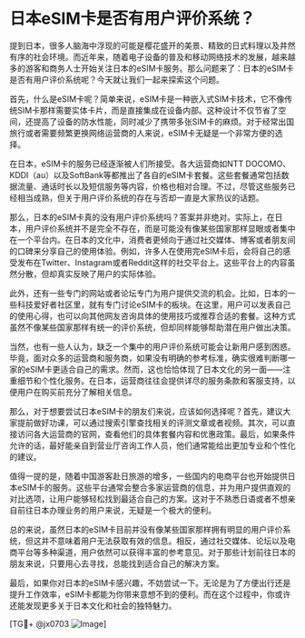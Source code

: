 # 日本eSIM卡是否有用户评价系统？

提到日本，很多人脑海中浮现的可能是樱花盛开的美景、精致的日式料理以及井然有序的社会环境。而近年来，随着电子设备的普及和移动网络技术的发展，越来越多的游客和商务人士开始关注日本的eSIM卡服务。那么问题来了：日本的eSIM卡是否有用户评价系统呢？今天就让我们一起来探索这个问题。

首先，什么是eSIM卡呢？简单来说，eSIM卡是一种嵌入式SIM卡技术，它不像传统SIM卡那样需要实体卡片，而是直接集成在设备内部。这种设计不仅节省了空间，还提高了设备的防水性能，同时减少了携带多张SIM卡的麻烦。对于经常出国旅行或者需要频繁更换网络运营商的人来说，eSIM卡无疑是一个非常方便的选择。

在日本，eSIM卡的服务已经逐渐被人们所接受。各大运营商如NTT DOCOMO、KDDI（au）以及SoftBank等都推出了各自的eSIM卡套餐。这些套餐通常包括数据流量、通话时长以及短信服务等内容，价格也相对合理。不过，尽管这些服务已经相当成熟，但关于用户评价系统的存在与否却一直是大家热议的话题。

那么，日本的eSIM卡真的没有用户评价系统吗？答案并非绝对。实际上，在日本，用户评价系统并不是完全不存在，而是可能没有像某些国家那样显眼或者集中在一个平台内。在日本的文化中，消费者更倾向于通过社交媒体、博客或者朋友间的口碑来分享自己的使用体验。例如，许多人在使用完eSIM卡后，会将自己的感受发布在Twitter、Instagram或者Reddit这样的社交平台上。这些平台上的内容虽然分散，但却真实反映了用户的实际体验。

此外，还有一些专门的网站或者论坛专门为用户提供交流的机会。比如，日本的一些科技爱好者社区里，就有专门讨论eSIM卡的板块。在这里，用户可以发表自己的使用心得，也可以向其他网友咨询具体的使用技巧或推荐合适的套餐。这种方式虽然不像某些国家那样有统一的评价系统，但却同样能够帮助潜在用户做出决策。

当然，也有一些人认为，缺乏一个集中的用户评价系统可能会让新用户感到困惑。毕竟，面对众多的运营商和服务商，如果没有明确的参考标准，确实很难判断哪一家的eSIM卡更适合自己的需求。然而，这也恰恰体现了日本文化的另一面——注重细节和个性化服务。在日本，运营商往往会提供详尽的服务条款和客服支持，以便用户在购买前充分了解相关信息。

那么，对于想要尝试日本eSIM卡的朋友们来说，应该如何选择呢？首先，建议大家提前做好功课，可以通过搜索引擎查找相关的评测文章或者视频。其次，可以直接访问各大运营商的官网，查看他们的具体套餐内容和优惠政策。最后，如果条件允许的话，最好能亲自到营业厅咨询工作人员，他们通常能给出更加专业和个性化的建议。

值得一提的是，随着中国游客赴日旅游的增多，一些国内的电商平台也开始提供日本eSIM卡的服务。这些平台通常会整合多家运营商的信息，并为用户提供直观的对比选项，让用户能够轻松找到最适合自己的方案。这对于不熟悉日语或者不想亲自前往日本办理业务的用户来说，无疑是一个极大的便利。

总的来说，虽然日本的eSIM卡目前并没有像某些国家那样拥有明显的用户评价系统，但这并不意味着用户无法获取有效的信息。相反，通过社交媒体、论坛以及电商平台等多种渠道，用户依然可以获得丰富的参考意见。对于那些计划前往日本的朋友来说，只要用心去寻找，总能找到适合自己的解决方案。

最后，如果你对日本的eSIM卡感兴趣，不妨尝试一下。无论是为了方便出行还是提升工作效率，eSIM卡都能为你带来意想不到的便利。而在这个过程中，你或许还能发现更多关于日本文化和社会的独特魅力。

[TG💪+ @jx0703 ![Image](https://github.com/user-attachments/assets/dbca1d08-cadb-493c-b0ec-ad6f7a83f270)]